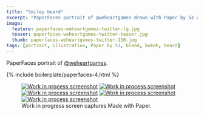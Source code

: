 ```yaml
---
title: "Smiley beard"
excerpt: "PaperFaces portrait of @weheartgames drawn with Paper by 53 on an iPad."
image: 
  feature: paperfaces-weheartgames-twitter-lg.jpg
  teaser: paperfaces-weheartgames-twitter-teaser.jpg
  thumb: paperfaces-weheartgames-twitter-150.jpg
tags: [portrait, illustration, Paper by 53, blend, bokeh, beard]
---
```


PaperFaces portrait of [@weheartgames](http://twitter.com/weheartgames).

{% include boilerplate/paperfaces-4.html %}

<figure class="third">
  <a href="{{ site.url }}/assets/images/paperfaces-weheartgames-process-1-lg.jpg"><img src="{{ site.url }}/assets/images/paperfaces-weheartgames-process-1-600.jpg" alt="Work in process screenshot"></a>
  <a href="{{ site.url }}/assets/images/paperfaces-weheartgames-process-2-lg.jpg"><img src="{{ site.url }}/assets/images/paperfaces-weheartgames-process-2-600.jpg" alt="Work in process screenshot"></a>
  <a href="{{ site.url }}/assets/images/paperfaces-weheartgames-process-3-lg.jpg"><img src="{{ site.url }}/assets/images/paperfaces-weheartgames-process-3-600.jpg" alt="Work in process screenshot"></a>
  <a href="{{ site.url }}/assets/images/paperfaces-weheartgames-process-4-lg.jpg"><img src="{{ site.url }}/assets/images/paperfaces-weheartgames-process-4-600.jpg" alt="Work in process screenshot"></a>
  <a href="{{ site.url }}/assets/images/paperfaces-weheartgames-process-5-lg.jpg"><img src="{{ site.url }}/assets/images/paperfaces-weheartgames-process-5-600.jpg" alt="Work in process screenshot"></a>
  <figcaption>Work in progress screen captures Made with Paper.</figcaption>
</figure>
